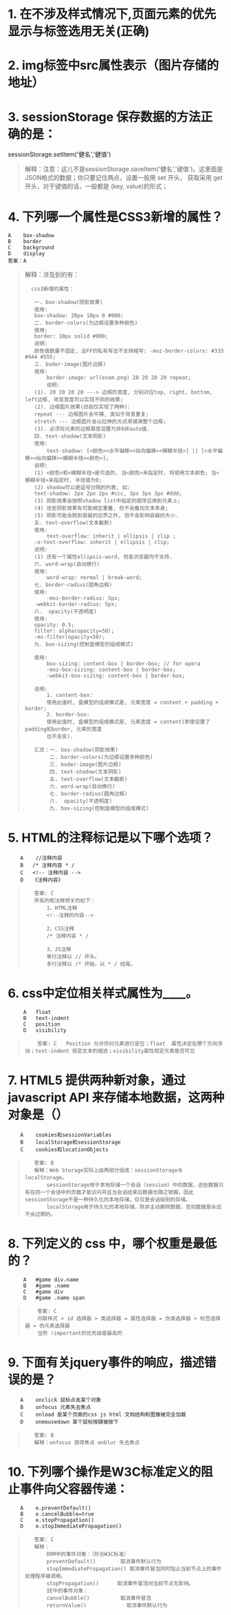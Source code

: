 # 1. 在不涉及样式情况下,页面元素的优先显示与标签选用无关(正确)

# 2. img标签中src属性表示（图片存储的地址）

# 3. sessionStorage 保存数据的方法正确的是：

   sessionStorage.setItem('健名','健值')

>   解释：注意：这儿不是sessionStorage.saveItem('健名','键值')。这里面是JSON格式的数据；你只要记住两点，设置一般用 set 开头， 获取采用 get 开头，对于键值的话，一般都是 (key, value)的形式；


# 4. 下列哪一个属性是CSS3新增的属性？

    A    box-shadow
    B    border
    C    background
    D    display
    答案：A

>    解释：涉及到的有：
>
>       css3新增的属性：
>
>        一. box-shadow(阴影效果) 
>        使用: 
>        box-shadow: 20px 10px 0 #000; 
>        二. border-colors(为边框设置多种颜色) 
>        使用: 
>        border: 10px solid #000; 
>        说明:  
>        颜色值数量不固定, 且FF的私有写法不支持缩写: -moz-border-colors: #333 #444 #555; 
>        三. boder-image(图片边框) 
>        使用: 
>            border-image: url(exam.png) 20 20 20 20 repeat;
>            说明: 
>        (1). 20 20 20 20 ---> 边框的宽度, 分别对应top, right, bottom, left边框, 改变宽度可以实现不同的效果; 
>        (2). 边框图片效果(目前仅实现了两种):  
>        repeat --- 边框图片会平铺, 类似于背景重复; 
>        stretch --- 边框图片会以拉伸的方式来铺满整个边框; 
>        (3). 必须将元素的边框厚度设置为非0非auto值. 
>        四. text-shadow(文本阴影) 
>        使用:  
>            text-shadow: [<颜色><水平偏移><纵向偏移><模糊半径>] || [<水平偏移><纵向偏移><模糊半径><颜色>]; 
>        说明: 
>        (1) <颜色>和<模糊半径>是可选的, 当<颜色>未指定时, 将使用文本颜色; 当<模糊半径>未指定时, 半径值为0; 
>        (2) shadow可以是逗号分隔的列表, 如: 
>        text-shadow: 2px 2px 2px #ccc, 3px 3px 3px #ddd; 
>        (3) 阴影效果会按照shadow list中指定的顺序应用到元素上; 
>        (4) 这些阴影效果有可能相互重叠, 但不会叠加文本本身; 
>        (5) 阴影可能会跑到容器的边界之外, 但不会影响容器的大小.
>        五. text-overflow(文本截断) 
>        使用: 
>            text-overflow: inherit | ellipsis | clip ; 
>        -o-text-overflow: inherit | ellipsis | clip; 
>        说明:  
>        (1) 还有一个属性ellipsis-word, 但各浏览器均不支持. 
>        六. word-wrap(自动换行) 
>        使用: 
>            word-wrap: normal | break-word; 
>        七. border-radius(圆角边框) 
>        使用: 
>            -moz-border-radius: 5px; 
>        -webkit-border-radius: 5px; 
>        八.  opacity(不透明度)    
>        使用: 
>        opacity: 0.5; 
>        filter: alpha(opacity=50); 
>        -ms-filter(opacity=50);  
>        九. box-sizing(控制盒模型的组成模式) 
>
>        使用: 
>            box-sizing: content-box | border-box; // for opera 
>            -moz-box-sizing: content-box | border-box; 
>            -webkit-box-sizing: content-box | border-box; 
>
>        说明: 
>            1. content-box:  
>            使用此值时, 盒模型的组成模式是, 元素宽度 = content + padding + border; 
>            2. border-box:  
>            使用此值时, 盒模型的组成模式是, 元素宽度 = content(即使设置了padding和border, 元素的宽度 
>            也不会变). 
>
>        汇总：一. box-shadow(阴影效果) 
>             二. border-colors(为边框设置多种颜色) 
>             三. boder-image(图片边框) 
>             四. text-shadow(文本阴影)
>             五. text-overflow(文本截断)  
>             六. word-wrap(自动换行) 
>             七. border-radius(圆角边框)
>             八.  opacity(不透明度) 
>             九. box-sizing(控制盒模型的组成模式)  

# 5. HTML的注释标记是以下哪个选项？

        A    //注释内容
        B   /* 注释内容 * /
        C   <!-- 注释内容 -->
        D   《注释内容》
        
>        答案: C 
>        所有的和注释想关的如下：
>            1，HTML注释 
>            <!--注释的内容--> 
>
>            2，CSS注释 
>            /* 注释内容 * / 
>
>            3，JS注释 
>            单行注释以 // 开头。 
>            多行注释以 /* 开始，以 * / 结尾。

# 6. css中定位相关样式属性为____。

         A   float
         B   text-indent
         C   position
         D   visibility

>         答案: C   Position 允许你对元素进行定位；float  属性决定在哪个方向浮动；text-indent 规定文本的缩进；visibility属性规定元素是否可见

# 7. HTML5 提供两种新对象，通过 javascript API 来存储本地数据，这两种对象是（）

        A    cookies和sessionVariables
        B    localStorage和sessionStorage
        C    cookies和locationObjects

>        答案: B  
>        解释：Web Storage实际上由两部分组成：sessionStorage与localStorage。  
>            sessionStorage用于本地存储一个会话（session）中的数据，这些数据只有在同一个会话中的页面才能访问并且当会话结束后数据也随之销毁。因此sessionStorage不是一种持久化的本地存储，仅仅是会话级别的存储。  
>            localStorage用于持久化的本地存储，除非主动删除数据，否则数据是永远不会过期的。

# 8. 下列定义的 css 中，哪个权重是最低的？

         A   #game div.name
         B   #game .name
         C   #game div
         D   #game .name span

>         答案: C   
>         内联样式 > id 选择器 > 类选择器 = 属性选择器 = 伪类选择器 > 标签选择器 = 伪元素选择器
>         当然 !important的优先级是最高的

# 9. 下面有关jquery事件的响应，描述错误的是？

        A    onclick 鼠标点击某个对象
        B    onfocus 元素失去焦点
        C    onload 是某个页面的css js html 文档结构和图像被完全加载
        D    onmousedown 某个鼠标按键被按下

>        答案: B 
>        解释：onfocus 获得焦点 onblur 失去焦点

# 10. 下列哪个操作是W3C标准定义的阻止事件向父容器传递：

        A    e.preventDefault()
        B    e.cancelBubble=true
        C    e.stopPropagation()
        D    e.stopImmediatePropagation()

>        答案: C
>        解释：
>            DOM中的事件对象：（符合W3C标准）
>            preventDefault()        取消事件默认行为
>            stopImmediatePropagation() 取消事件冒泡同时阻止当前节点上的事件处理程序被调用。
>            stopPropagation()      取消事件冒泡对当前节点无影响。
>            IE中的事件对象：
>            cancelBubble()          取消事件冒泡
>            returnValue()             取消事件默认行为

